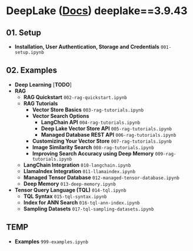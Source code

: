 # DeepLake ([Docs](https://docs.activeloop.ai/)) deeplake==3.9.43

## 01. Setup

- **Installation, User Authentication, Storage and Credentials** `001-setup.ipynb`

## 02. Examples

- **Deep Learning** [**TODO**]
- **RAG**
  - **RAG Quickstart** `002-rag-quickstart.ipynb`
  - **RAG Tutorials**
    - **Vector Store Basics** `003-rag-tutorials.ipynb`
    - **Vector Search Options**
      - **LangChain API** `004-rag-tutorials.ipynb`
      - **Deep Lake Vector Store API** `005-rag-tutorials.ipynb`
      - **Managed Database REST API** `006-rag-tutorials.ipynb`
    - **Customizing Your Vector Store** `007-rag-tutorials.ipynb`
    - **Image Similarity Search** `008-rag-tutorials.ipynb`
    - **Improving Search Accuracy using Deep Memory** `009-rag-tutorials.ipynb`
  - **LangChain Integration** `010-langchain.ipynb`
  - **LlamaIndex Integration** `011-llamaindex.ipynb`
  - **Managed Tensor Database** `012-managed-tensor-database.ipynb`
  - **Deep Memory** `013-deep-memory.ipynb`
- **Tensor Query Language (TQL)** `014-tql.ipynb`
  - **TQL Syntax** `015-tql-syntax.ipynb`
  - **Index for ANN Search** `016-tql-ann-index.ipynb`
  - **Sampling Datasets** `017-tql-sampling-datasets.ipynb`

## TEMP

- **Examples** `999-examples.ipynb`